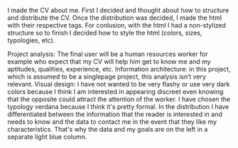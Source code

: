 I made the CV about me. First I decided and thought about how to structure and distribute the CV. Once the distribution was decided, I made the html with their respective tags. For conlusion, with the html I had a non-stylized structure so to finish I decided how to style the html (colors, sizes, typologies, etc).

Project analysis: 
The final user will be a human resources worker for example who expect that my CV will help him get to know me and my aptitudes, qualities, experience, etc.
Information architecture: in this project, which is assumed to be a singlepage project, this analysis isn’t very relevant.
Visual design: I have not wanted to be very flashy or use very dark colors because I think I am interested in appearing discreet even knowing that the opposite could attract the attention of the worker. I have chosen the typology verdana because I think it's pretty formal. In the distribution I have differentiated between the information that the reader is interested in and needs to know and the data to contact me in the event that they like my characteristics. That's why the data and my goals are on the left in a separate light blue column.
